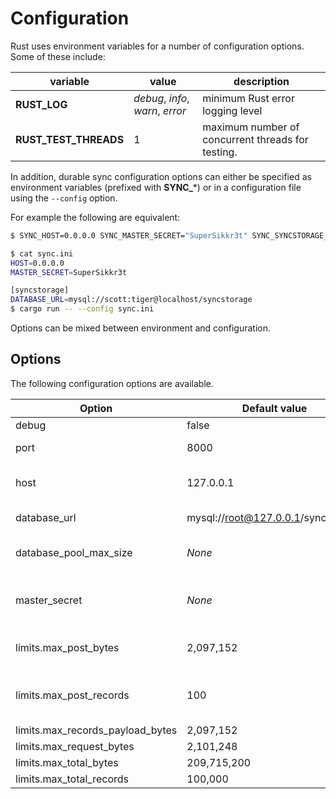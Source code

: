 # Configuration
Rust uses environment variables for a number of configuration options. Some of these include:

| variable | value | description |
| --- | --- | --- |
| **RUST_LOG** | *debug*, *info*, *warn*, *error* | minimum Rust error logging level |
| **RUST_TEST_THREADS** | 1  | maximum number of concurrent threads for testing. |

In addition, durable sync configuration options can either be specified as environment variables (prefixed with **SYNC_***) or in a configuration file using the `--config` option.

For example the following are equivalent:
```bash
$ SYNC_HOST=0.0.0.0 SYNC_MASTER_SECRET="SuperSikkr3t" SYNC_SYNCSTORAGE__DATABASE_URL=mysql://scott:tiger@localhost/syncstorage cargo run
```

```bash
$ cat sync.ini
HOST=0.0.0.0
MASTER_SECRET=SuperSikkr3t

[syncstorage]
DATABASE_URL=mysql://scott:tiger@localhost/syncstorage
$ cargo run -- --config sync.ini
```

Options can be mixed between environment and configuration.

## Options
The following configuration options are available.

| Option | Default value |Description |
| --- | --- | --- |
| debug | false | _unused_ |
| port | 8000 | connection port |
| host | 127.0.0.1 | host to listen for connections |
| database_url | mysql://root@127.0.0.1/syncstorage | database DSN |
| database_pool_max_size | _None_ | Max pool of database connections |
| master_secret| _None_ |  Sync master encryption secret |
| limits.max_post_bytes | 2,097,152‬ | Largest record post size | 
| limits.max_post_records | 100 | Largest number of records per post | 
| limits.max_records_payload_bytes | 2,097,152‬ | Largest ... | 
| limits.max_request_bytes | 2,101,248 | Largest ... |
| limits.max_total_bytes | 209,715,200 | Largest ... |
| limits.max_total_records | 100,000 | Largest ... |

